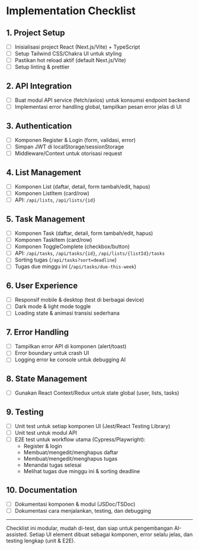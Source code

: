 # Implementation Checklist

## 1. Project Setup
- [ ] Inisialisasi project React (Next.js/Vite) + TypeScript
- [ ] Setup Tailwind CSS/Chakra UI untuk styling
- [ ] Pastikan hot reload aktif (default Next.js/Vite)
- [ ] Setup linting & prettier

## 2. API Integration
- [ ] Buat modul API service (fetch/axios) untuk konsumsi endpoint backend
- [ ] Implementasi error handling global, tampilkan pesan error jelas di UI

## 3. Authentication
- [ ] Komponen Register & Login (form, validasi, error)
- [ ] Simpan JWT di localStorage/sessionStorage
- [ ] Middleware/Context untuk otorisasi request

## 4. List Management
- [ ] Komponen List (daftar, detail, form tambah/edit, hapus)
- [ ] Komponen ListItem (card/row)
- [ ] API: `/api/lists`, `/api/lists/{id}`

## 5. Task Management
- [ ] Komponen Task (daftar, detail, form tambah/edit, hapus)
- [ ] Komponen TaskItem (card/row)
- [ ] Komponen ToggleComplete (checkbox/button)
- [ ] API: `/api/tasks`, `/api/tasks/{id}`, `/api/lists/{listId}/tasks`
- [ ] Sorting tugas (`/api/tasks?sort=deadline`)
- [ ] Tugas due minggu ini (`/api/tasks/due-this-week`)

## 6. User Experience
- [ ] Responsif mobile & desktop (test di berbagai device)
- [ ] Dark mode & light mode toggle
- [ ] Loading state & animasi transisi sederhana

## 7. Error Handling
- [ ] Tampilkan error API di komponen (alert/toast)
- [ ] Error boundary untuk crash UI
- [ ] Logging error ke console untuk debugging AI

## 8. State Management
- [ ] Gunakan React Context/Redux untuk state global (user, lists, tasks)

## 9. Testing
- [ ] Unit test untuk setiap komponen UI (Jest/React Testing Library)
- [ ] Unit test untuk modul API
- [ ] E2E test untuk workflow utama (Cypress/Playwright):
  - Register & login
  - Membuat/mengedit/menghapus daftar
  - Membuat/mengedit/menghapus tugas
  - Menandai tugas selesai
  - Melihat tugas due minggu ini & sorting deadline

## 10. Documentation
- [ ] Dokumentasi komponen & modul (JSDoc/TSDoc)
- [ ] Dokumentasi cara menjalankan, testing, dan debugging

---

Checklist ini modular, mudah di-test, dan siap untuk pengembangan AI-assisted. Setiap UI element dibuat sebagai komponen, error selalu jelas, dan testing lengkap (unit & E2E).
